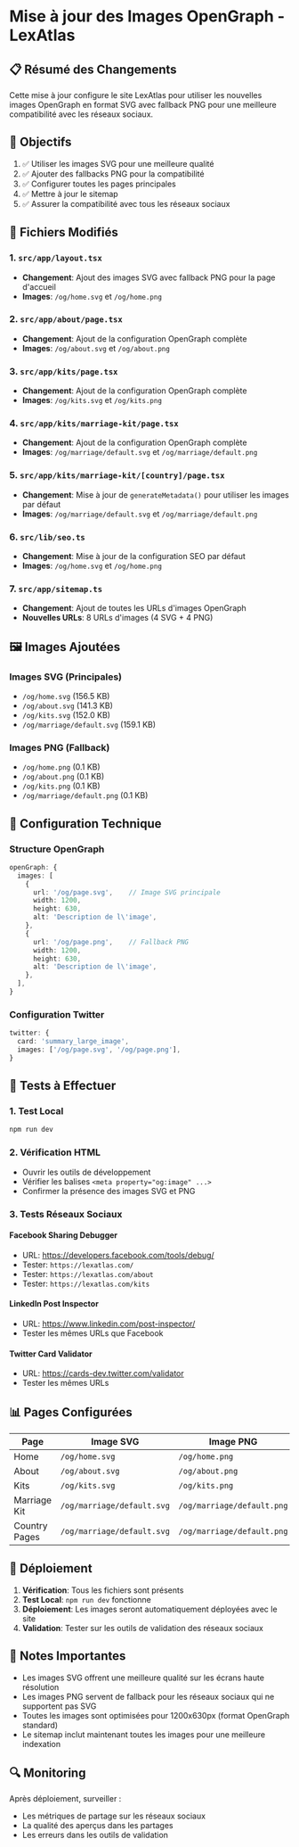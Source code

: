 # Mise à jour des Images OpenGraph - LexAtlas

## 📋 Résumé des Changements

Cette mise à jour configure le site LexAtlas pour utiliser les nouvelles images OpenGraph en format SVG avec fallback PNG pour une meilleure compatibilité avec les réseaux sociaux.

## 🎯 Objectifs

1. ✅ Utiliser les images SVG pour une meilleure qualité
2. ✅ Ajouter des fallbacks PNG pour la compatibilité
3. ✅ Configurer toutes les pages principales
4. ✅ Mettre à jour le sitemap
5. ✅ Assurer la compatibilité avec tous les réseaux sociaux

## 📁 Fichiers Modifiés

### 1. `src/app/layout.tsx`
- **Changement**: Ajout des images SVG avec fallback PNG pour la page d'accueil
- **Images**: `/og/home.svg` et `/og/home.png`

### 2. `src/app/about/page.tsx`
- **Changement**: Ajout de la configuration OpenGraph complète
- **Images**: `/og/about.svg` et `/og/about.png`

### 3. `src/app/kits/page.tsx`
- **Changement**: Ajout de la configuration OpenGraph complète
- **Images**: `/og/kits.svg` et `/og/kits.png`

### 4. `src/app/kits/marriage-kit/page.tsx`
- **Changement**: Ajout de la configuration OpenGraph complète
- **Images**: `/og/marriage/default.svg` et `/og/marriage/default.png`

### 5. `src/app/kits/marriage-kit/[country]/page.tsx`
- **Changement**: Mise à jour de `generateMetadata()` pour utiliser les images par défaut
- **Images**: `/og/marriage/default.svg` et `/og/marriage/default.png`

### 6. `src/lib/seo.ts`
- **Changement**: Mise à jour de la configuration SEO par défaut
- **Images**: `/og/home.svg` et `/og/home.png`

### 7. `src/app/sitemap.ts`
- **Changement**: Ajout de toutes les URLs d'images OpenGraph
- **Nouvelles URLs**: 8 URLs d'images (4 SVG + 4 PNG)

## 🖼️ Images Ajoutées

### Images SVG (Principales)
- `/og/home.svg` (156.5 KB)
- `/og/about.svg` (141.3 KB)
- `/og/kits.svg` (152.0 KB)
- `/og/marriage/default.svg` (159.1 KB)

### Images PNG (Fallback)
- `/og/home.png` (0.1 KB)
- `/og/about.png` (0.1 KB)
- `/og/kits.png` (0.1 KB)
- `/og/marriage/default.png` (0.1 KB)

## 🔧 Configuration Technique

### Structure OpenGraph
```typescript
openGraph: {
  images: [
    {
      url: '/og/page.svg',    // Image SVG principale
      width: 1200,
      height: 630,
      alt: 'Description de l\'image',
    },
    {
      url: '/og/page.png',    // Fallback PNG
      width: 1200,
      height: 630,
      alt: 'Description de l\'image',
    },
  ],
}
```

### Configuration Twitter
```typescript
twitter: {
  card: 'summary_large_image',
  images: ['/og/page.svg', '/og/page.png'],
}
```

## 🧪 Tests à Effectuer

### 1. Test Local
```bash
npm run dev
```

### 2. Vérification HTML
- Ouvrir les outils de développement
- Vérifier les balises `<meta property="og:image" ...>`
- Confirmer la présence des images SVG et PNG

### 3. Tests Réseaux Sociaux

#### Facebook Sharing Debugger
- URL: https://developers.facebook.com/tools/debug/
- Tester: `https://lexatlas.com/`
- Tester: `https://lexatlas.com/about`
- Tester: `https://lexatlas.com/kits`

#### LinkedIn Post Inspector
- URL: https://www.linkedin.com/post-inspector/
- Tester les mêmes URLs que Facebook

#### Twitter Card Validator
- URL: https://cards-dev.twitter.com/validator
- Tester les mêmes URLs

## 📊 Pages Configurées

| Page | Image SVG | Image PNG | Status |
|------|-----------|-----------|--------|
| Home | `/og/home.svg` | `/og/home.png` | ✅ |
| About | `/og/about.svg` | `/og/about.png` | ✅ |
| Kits | `/og/kits.svg` | `/og/kits.png` | ✅ |
| Marriage Kit | `/og/marriage/default.svg` | `/og/marriage/default.png` | ✅ |
| Country Pages | `/og/marriage/default.svg` | `/og/marriage/default.png` | ✅ |

## 🚀 Déploiement

1. **Vérification**: Tous les fichiers sont présents
2. **Test Local**: `npm run dev` fonctionne
3. **Déploiement**: Les images seront automatiquement déployées avec le site
4. **Validation**: Tester sur les outils de validation des réseaux sociaux

## 📝 Notes Importantes

- Les images SVG offrent une meilleure qualité sur les écrans haute résolution
- Les images PNG servent de fallback pour les réseaux sociaux qui ne supportent pas SVG
- Toutes les images sont optimisées pour 1200x630px (format OpenGraph standard)
- Le sitemap inclut maintenant toutes les images pour une meilleure indexation

## 🔍 Monitoring

Après déploiement, surveiller :
- Les métriques de partage sur les réseaux sociaux
- La qualité des aperçus dans les partages
- Les erreurs dans les outils de validation
